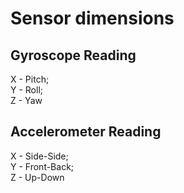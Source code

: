 # Sensor dimensions

## Gyroscope Reading

X - Pitch;\
Y - Roll;\
Z - Yaw

## Accelerometer Reading

X - Side-Side;\
Y - Front-Back;\
Z - Up-Down
